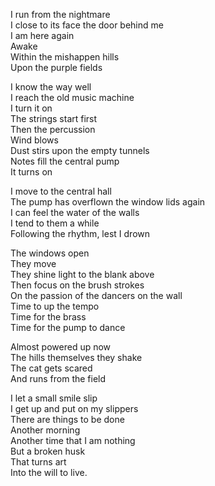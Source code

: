 I run from the nightmare  
I close to its face the door behind me  
I am here again  
Awake  
Within the mishappen hills  
Upon the purple fields  

I know the way well  
I reach the old music machine  
I turn it on  
The strings start first  
Then the percussion  
Wind blows  
Dust stirs upon the empty tunnels  
Notes fill the central pump  
It turns on  

I move to the central hall  
The pump has overflown the window lids again  
I can feel the water of the walls  
I tend to them a while  
Following the rhythm, lest I drown  

The windows open  
They move  
They shine light to the blank above  
Then focus on the brush strokes  
On the passion of the dancers on the wall  
Time to up the tempo  
Time for the brass  
Time for the pump to dance  

Almost powered up now  
The hills themselves they shake  
The cat gets scared  
And runs from the field  

I let a small smile slip  
I get up and put on my slippers  
There are things to be done  
Another morning  
Another time that I am nothing  
But a broken husk  
That turns art  
Into the will to live.  
